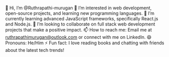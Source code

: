 👋 Hi, I’m @Ruthrapathi-murugan
👀 I’m interested in web development, open-source projects, and learning new programming languages.
🌱 I’m currently learning advanced JavaScript frameworks, specifically React.js and Node.js.
💞️ I’m looking to collaborate on full stack web development projects that make a positive impact.
📫 How to reach me: Email me at ruthrapathimurugan@outlook.com or connect with me on LinkedIn.
😄 Pronouns: He/Him
⚡ Fun fact: I love reading books and chatting with friends about the latest tech trends!
<!---
Ruthrapathi-murugan/Ruthrapathi-murugan is a ✨ special ✨ repository because its `README.md` (this file) appears on your GitHub profile.
You can click the Preview link to take a look at your changes.
--->
